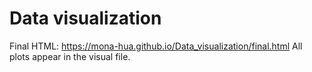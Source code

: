 # Data visualization
Final HTML: https://mona-hua.github.io/Data_visualization/final.html
All plots appear in the visual file. 
